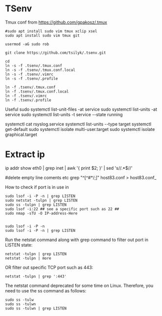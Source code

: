 # TSenv 


Tmux conf from https://github.com/gpakosz/.tmux


    #sudo apt install sudo vim tmux xclip xsel 
    sudo apt install sudo vim tmux git
    
    usermod -aG sudo rob

    git clone https://github.com/tsilyk/.tsenv.git

	cd
	ln -s -f .tsenv/.tmux.conf
	ln -s -f .tsenv/.tmux.conf.local
	ln -s -f .tsenv/.vimrc
	ln -s -f .tsenv/.profile

	ln -f .tsenv/.tmux.conf
	ln -f .tsenv/.tmux.conf.local
	ln -f .tsenv/.vimrc
	ln -f .tsenv/.profile

Useful
sudo systemctl list-unit-files -at service
sudo systemctl list-units -at service
 sudo systemctl list-units -t service --state running

systemctl cat rsyslog.service
systemctl list-units --type target
systemctl get-default
sudo systemctl isolate multi-user.target
sudo systemctl isolate graphical.target


# Extract ip 
ip addr show eth0 | grep inet | awk '{ print $2; }' | sed 's/\/.*$//'

#delete empty line coments etc
grep "^[^#*/;]" host83.conf > host83.conf_


How to check if port is in use in

    sudo lsof -i -P -n | grep LISTEN
    sudo netstat -tulpn | grep LISTEN
    sudo ss -tulpn | grep LISTEN
    sudo lsof -i:22 ## see a specific port such as 22 ##
    sudo nmap -sTU -O IP-address-Here


    sudo lsof -i -P -n
    sudo lsof -i -P -n | grep LISTEN


Run the netstat command along with grep command to filter out port in LISTEN state:

    netstat -tulpn | grep LISTEN
    netstat -tulpn | more

OR filter out specific TCP port such as 443:

    netstat -tulpn | grep ':443'

The netstat command deprecated for some time on Linux. Therefore, you need to use the ss command as follows:

    sudo ss -tulw
    sudo ss -tulwn
    sudo ss -tulwn | grep LISTEN

